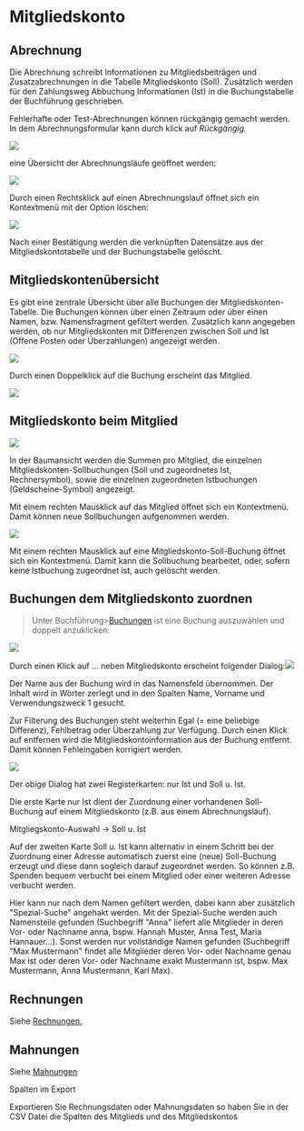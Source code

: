 # Mitgliedskonto

## Abrechnung

Die Abrechnung schreibt Informationen zu Mitgliedsbeiträgen und Zusatzabrechnungen in die Tabelle Mitgliedskonto \(Soll\). Zusätzlich werden für den Zahlungsweg Abbuchung Informationen \(Ist\) in die Buchungstabelle der Buchführung geschrieben.

Fehlerhafte oder Test-Abrechnungen können rückgängig gemacht werden. In dem Abrechnungsformular kann durch klick auf _Rückgängig._

![](../assets/mitgliedskontorueckgaengig.png)

eine Übersicht der Abrechnungsläufe geöffnet werden:

![](../assets/mitgliedskontoabrechnungslaeufe.png)

Durch einen Rechtsklick auf einen Abrechnungslauf öffnet sich ein Kontextmenü mit der Option löschen:

![](../assets/mitgliedskontoabrechnungslaeufeloeschen.png)

Nach einer Bestätigung werden die verknüpften Datensätze aus der Mitgliedskontotabelle und der Buchungstabelle gelöscht.

## Mitgliedskontenübersicht <a id="mitgliedskontouebersicht"></a>

Es gibt eine zentrale Übersicht über alle Buchungen der Mitgliedskonten-Tabelle. Die Buchungen können über einen Zeitraum oder über einen Namen, bzw. Namensfragment gefiltert werden. Zusätzlich kann angegeben werden, ob nur Mitgliedskonten mit Differenzen zwischen Soll und Ist \(Offene Posten oder Überzahlungen\) angezeigt werden.

![](../assets/mitgliedskontenuebersicht.png)

Durch einen Doppelklick auf die Buchung erscheint das Mitglied.

![](../assets/mitgliedskontomitglied.png)

## Mitgliedskonto beim Mitglied

![](../assets/mitgliedskontomitglied-2.png)

In der Baumansicht werden die Summen pro Mitglied, die einzelnen Mitgliedskonten-Sollbuchungen \(Soll und zugeordnetes Ist, Rechnersymbol\), sowie die einzelnen zugeordneten Istbuchungen \(Geldscheine-Symbol\) angezeigt.

Mit einem rechten Mausklick auf das Mitglied öffnet sich ein Kontextmenü. Damit können neue Sollbuchungen aufgenommen werden.

![](../assets/mitgliedskontoneu.png)

Mit einem rechten Mausklick auf eine Mitgliedskonto-Soll-Buchung öffnet sich ein Kontextmenü. Damit kann die Sollbuchung bearbeitet, oder, sofern keine Istbuchung zugeordnet ist, auch gelöscht werden.

## Buchungen dem Mitgliedskonto zuordnen <a id="mitgliedskontozuordnen"></a>

> Unter Buchführung&gt;[Buchungen](buchf/buchungen.md) ist eine Buchung auszuwählen und doppelt anzuklicken:

![](../assets/mitgliedskontobuchungen.png)

Durch einen Klick auf ... neben Mitgliedskonto erscheint folgender Dialog:![](../assets/mitgliedskonto-zuordnung-ist.png)

Der Name aus der Buchung wird in das Namensfeld übernommen. Der Inhalt wird in Wörter zerlegt und in den Spalten Name, Vorname und Verwendungszweck 1 gesucht.

Zur Filterung des Buchungen steht weiterhin Egal \(= eine beliebige Differenz\), Fehlbetrag oder Überzahlung zur Verfügung. Durch einen Klick auf entfernen wird die Mitgliedskontoinformation aus der Buchung entfernt. Damit können Fehleingaben korrigiert werden.

![](../assets/mitgliedskonto-zuordnung-soll+ist.png)

Der obige Dialog hat zwei Registerkarten: nur Ist und Soll u. Ist.

Die erste Karte nur Ist dient der Zuordnung einer vorhandenen Soll-Buchung auf einem Mitgliedskonto \(z.B. aus einem Abrechnungslauf\).

Mitgliegskonto-Auswahl -&gt; Soll u. Ist

Auf der zweiten Karte Soll u. Ist kann alternativ in einem Schritt bei der Zuordnung einer Adresse automatisch zuerst eine \(neue\) Soll-Buchung erzeugt und diese dann sogleich darauf zugeordnet werden. So können z.B. Spenden bequem verbucht bei einem Mitglied oder einer weiteren Adresse verbucht werden.

Hier kann nur nach dem Namen gefiltert werden, dabei kann aber zusätzlich "Spezial-Suche" angehakt werden. Mit der Spezial-Suche werden auch Namensteile gefunden \(Suchbegriff "Anna" liefert alle Mitglieder in deren Vor- oder Nachname anna, bspw. Hannah Muster, Anna Test, Maria Hannauer...\). Sonst werden nur vollständige Namen gefunden \(Suchbegriff "Max Mustermann" findet alle Mitglieder deren Vor- oder Nachname genau Max ist oder deren Vor- oder Nachname exakt Mustermann ist, bspw. Max Mustermann, Anna Mustermann, Karl Max\).

## Rechnungen

Siehe [Rechnungen.](rechnungen.md)

## Mahnungen

Siehe [Mahnungen](mahnungen.md)

Spalten im Export

Exportieren Sie Rechnungsdaten oder Mahnungsdaten so haben Sie in der CSV Datei die Spalten des Mitglieds und des Mitgliedskontos

